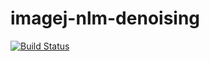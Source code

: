 # imagej-nlm-denoising

[![Build Status](https://travis-ci.org/IES-HelmholtzZentrumMunchen/imagej-nlm-denoising.svg?branch=master)](https://travis-ci.org/IES-HelmholtzZentrumMunchen/imagej-nlm-denoising)
